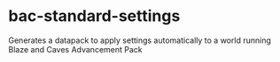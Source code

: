 # bac-standard-settings
 Generates a datapack to apply settings automatically to a world running Blaze and Caves Advancement Pack
